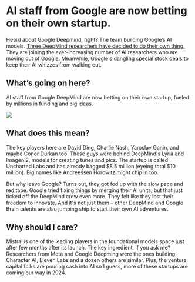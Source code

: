 # AI staff from Google are now betting on their own startup.

Heard about Google Deepmind, right? The team building Google’s AI models. [Three DeepMind researchers have decided to do their own thing.](https://www.theinformation.com/articles/more-google-deepmind-staff-depart-to-launch-an-ai-startup?utm_source=bensbites\&utm_medium=referral\&utm_campaign=ai-staff-from-google-are-now-betting-on-their-own-startup) They are joining the ever-increasing number of AI researchers who are moving out of Google. Meanwhile, Google's dangling special stock deals to keep their AI whizzes from walking out.

## What’s going on here?

AI staff from Google DeepMind are now betting on their own startup, fueled by millions in funding and big ideas.

![](https://media.beehiiv.com/cdn-cgi/image/fit=scale-down,format=auto,onerror=redirect,quality=80/uploads/asset/file/5af98962-9ed0-45ac-b9e5-0134342aee04/image.png?t=1706094191)

## What does this mean?

The key players here are David Ding, Charlie Nash, Yaroslav Ganin, and maybe Conor Durkan too. These guys were behind DeepMind's Lyria and Imagen 2, models for creating tunes and pics. The startup is called Uncharted Labs and has already bagged $8.5 million (eyeing total $10 million). Big names like Andreessen Horowitz might chip in too.

But why leave Google? Turns out, they got fed up with the slow pace and red tape. Google tried fixing things by merging their AI units, but that just ticked off the DeepMind crew even more. They felt like they lost their freedom to innovate. And it's not just them – other DeepMind and Google Brain talents are also jumping ship to start their own AI adventures.

## Why should I care?

Mistral is one of the leading players in the foundational models space just after few months after its launch. The key ingredient, if you ask me? Researchers from Meta and Google Deepming were the ones building. Character AI, Eleven Labs and a dozen others are similar. Plus, the venture capital folks are pouring cash into AI so I guess, more of these startups are coming our way in 2024.
